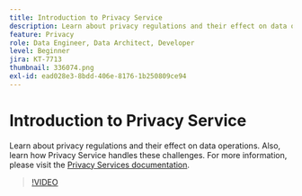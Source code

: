 ```yaml
---
title: Introduction to Privacy Service
description: Learn about privacy regulations and their effect on data operations. Also, learn how Privacy Service handles these challenges.
feature: Privacy
role: Data Engineer, Data Architect, Developer
level: Beginner
jira: KT-7713
thumbnail: 336074.png
exl-id: ead028e3-8bdd-406e-8176-1b250809ce94
---
```

# Introduction to Privacy Service

Learn about privacy regulations and their effect on data operations. Also, learn how Privacy Service handles these challenges. For more information, please visit the [Privacy Services documentation](https://experienceleague.adobe.com/docs/experience-platform/privacy/home.html).

>[!VIDEO](https://video.tv.adobe.com/v/336074?learn=on)
